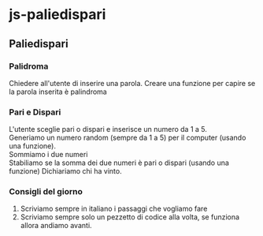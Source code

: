 # js-paliedispari

## Paliedispari

### Palidroma
Chiedere all'utente di inserire una parola.
Creare una funzione per capire se la parola inserita è palindroma

### Pari e Dispari
L'utente sceglie pari o dispari e inserisce un numero da 1 a 5. <br>
Generiamo un numero random (sempre da 1 a 5) per il computer (usando una funzione). <br>
Sommiamo i due numeri <br>
Stabiliamo se la somma dei due numeri è pari o dispari (usando una funzione)
Dichiariamo chi ha vinto.

### Consigli del giorno
1. Scriviamo sempre in italiano i passaggi che vogliamo fare
2. Scriviamo sempre solo un pezzetto di codice alla volta, se funziona allora andiamo avanti.